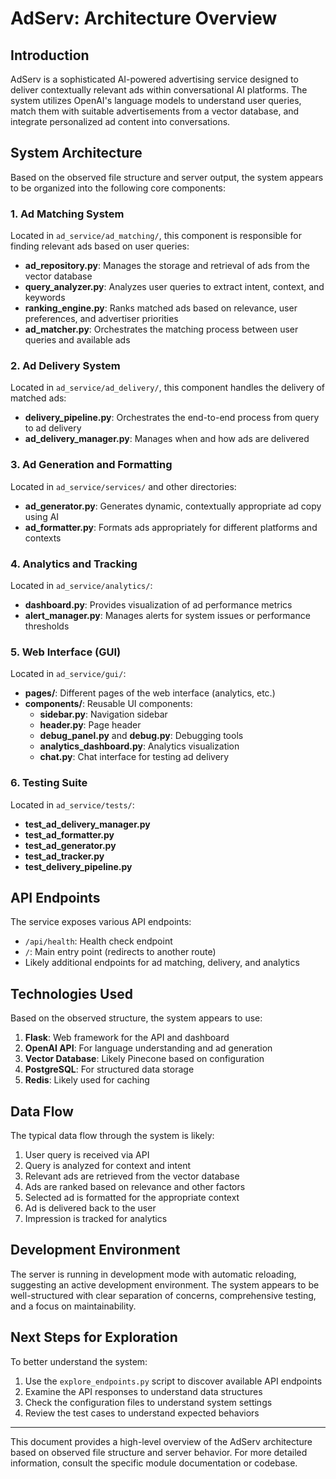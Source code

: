 # AdServ: Architecture Overview

## Introduction

AdServ is a sophisticated AI-powered advertising service designed to deliver contextually relevant ads within conversational AI platforms. The system utilizes OpenAI's language models to understand user queries, match them with suitable advertisements from a vector database, and integrate personalized ad content into conversations.

## System Architecture

Based on the observed file structure and server output, the system appears to be organized into the following core components:

### 1. Ad Matching System

Located in `ad_service/ad_matching/`, this component is responsible for finding relevant ads based on user queries:

- **ad_repository.py**: Manages the storage and retrieval of ads from the vector database
- **query_analyzer.py**: Analyzes user queries to extract intent, context, and keywords
- **ranking_engine.py**: Ranks matched ads based on relevance, user preferences, and advertiser priorities
- **ad_matcher.py**: Orchestrates the matching process between user queries and available ads

### 2. Ad Delivery System

Located in `ad_service/ad_delivery/`, this component handles the delivery of matched ads:

- **delivery_pipeline.py**: Orchestrates the end-to-end process from query to ad delivery
- **ad_delivery_manager.py**: Manages when and how ads are delivered

### 3. Ad Generation and Formatting

Located in `ad_service/services/` and other directories:

- **ad_generator.py**: Generates dynamic, contextually appropriate ad copy using AI
- **ad_formatter.py**: Formats ads appropriately for different platforms and contexts

### 4. Analytics and Tracking

Located in `ad_service/analytics/`:

- **dashboard.py**: Provides visualization of ad performance metrics
- **alert_manager.py**: Manages alerts for system issues or performance thresholds

### 5. Web Interface (GUI)

Located in `ad_service/gui/`:

- **pages/**: Different pages of the web interface (analytics, etc.)
- **components/**: Reusable UI components:
  - **sidebar.py**: Navigation sidebar
  - **header.py**: Page header
  - **debug_panel.py** and **debug.py**: Debugging tools
  - **analytics_dashboard.py**: Analytics visualization
  - **chat.py**: Chat interface for testing ad delivery

### 6. Testing Suite

Located in `ad_service/tests/`:

- **test_ad_delivery_manager.py**
- **test_ad_formatter.py**
- **test_ad_generator.py**
- **test_ad_tracker.py**
- **test_delivery_pipeline.py**

## API Endpoints

The service exposes various API endpoints:

- `/api/health`: Health check endpoint
- `/`: Main entry point (redirects to another route)
- Likely additional endpoints for ad matching, delivery, and analytics

## Technologies Used

Based on the observed structure, the system appears to use:

1. **Flask**: Web framework for the API and dashboard
2. **OpenAI API**: For language understanding and ad generation
3. **Vector Database**: Likely Pinecone based on configuration
4. **PostgreSQL**: For structured data storage
5. **Redis**: Likely used for caching

## Data Flow

The typical data flow through the system is likely:

1. User query is received via API
2. Query is analyzed for context and intent
3. Relevant ads are retrieved from the vector database
4. Ads are ranked based on relevance and other factors
5. Selected ad is formatted for the appropriate context
6. Ad is delivered back to the user
7. Impression is tracked for analytics

## Development Environment

The server is running in development mode with automatic reloading, suggesting an active development environment. The system appears to be well-structured with clear separation of concerns, comprehensive testing, and a focus on maintainability.

## Next Steps for Exploration

To better understand the system:

1. Use the `explore_endpoints.py` script to discover available API endpoints
2. Examine the API responses to understand data structures
3. Check the configuration files to understand system settings
4. Review the test cases to understand expected behaviors

---

This document provides a high-level overview of the AdServ architecture based on observed file structure and server behavior. For more detailed information, consult the specific module documentation or codebase. 